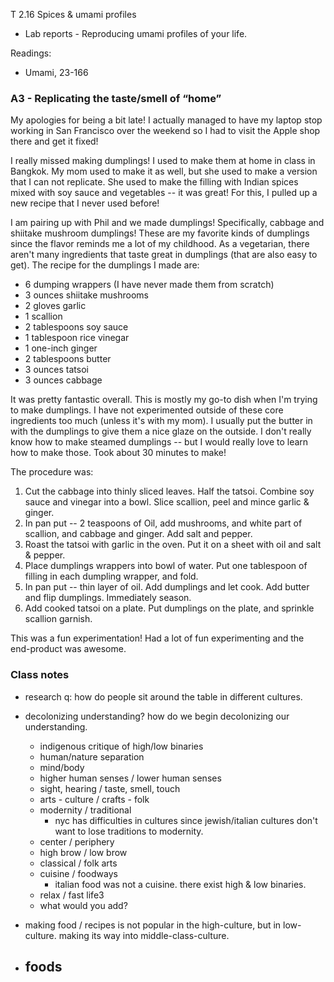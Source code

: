 T 2.16 Spices & umami profiles

- Lab reports - Reproducing umami profiles of your life.

Readings:

- Umami, 23-166

### A3 - Replicating the taste/smell of “home”

My apologies for being a bit late! I actually managed to have my laptop stop working in San Francisco over the weekend so I had to visit the Apple shop there and get it fixed!

I really missed making dumplings! I used to make them at home in class in Bangkok. My mom used to make it as well, but she used to make a version that I can not replicate. She used to make the filling with Indian spices mixed with soy sauce and vegetables -- it was great! For this, I pulled up a new recipe that I never used before!

I am pairing up with Phil and we made dumplings! Specifically, cabbage and shiitake mushroom dumplings! These are my favorite kinds of dumplings since the flavor reminds me a lot of my childhood. As a vegetarian, there aren't many ingredients that taste great in dumplings (that are also easy to get). The recipe for the dumplings I made are:

- 6 dumping wrappers (I have never made them from scratch)
- 3 ounces shiitake mushrooms
- 2 gloves garlic
- 1 scallion
- 2 tablespoons soy sauce
- 1 tablespoon rice vinegar
- 1 one-inch ginger
- 2 tablespoons butter
- 3 ounces tatsoi
- 3 ounces cabbage

It was pretty fantastic overall. This is mostly my go-to dish when I'm trying to make dumplings. I have not experimented outside of these core ingredients too much (unless it's with my mom). I usually put the butter in with the dumplings to give them a nice glaze on the outside. I don't really know how to make steamed dumplings -- but I would really love to learn how to make those. Took about 30 minutes to make!

The procedure was:

1. Cut the cabbage into thinly sliced leaves. Half the tatsoi. Combine soy sauce and vinegar into a bowl. Slice scallion, peel and mince garlic & ginger.
2. In pan put -- 2 teaspoons of Oil, add mushrooms, and white part of scallion, and cabbage and ginger. Add salt and pepper.
3. Roast the tatsoi with garlic in the oven. Put it on a sheet with oil and salt & pepper.
4. Place dumplings wrappers into bowl of water. Put one tablespoon of filling in each dumpling wrapper, and fold.
5. In pan put -- thin layer of oil. Add dumplings and let cook. Add butter and flip dumplings. Immediately season.
6. Add cooked tatsoi on a plate. Put dumplings on the plate, and sprinkle scallion garnish.

This was a fun experimentation! Had a lot of fun experimenting and the end-product was awesome.

### Class notes

- research q: how do people sit around the table in different cultures.
- decolonizing understanding? how do we begin decolonizing our understanding.
    - indigenous critique of high/low binaries
    - human/nature separation
    - mind/body
    - higher human senses / lower human senses
    - sight, hearing / taste, smell, touch
    - arts - culture / crafts - folk
    - modernity / traditional
        - nyc has difficulties in cultures since jewish/italian cultures don't want to lose traditions to modernity.
    - center / periphery
    - high brow / low brow
    - classical / folk arts
    - cuisine / foodways
        - italian food was not a cuisine. there exist high & low binaries.
    - relax / fast life3
    - what would you add?
- making food / recipes is not popular in the high-culture, but in low-culture. making its way into middle-class-culture.

- foods
    - 
